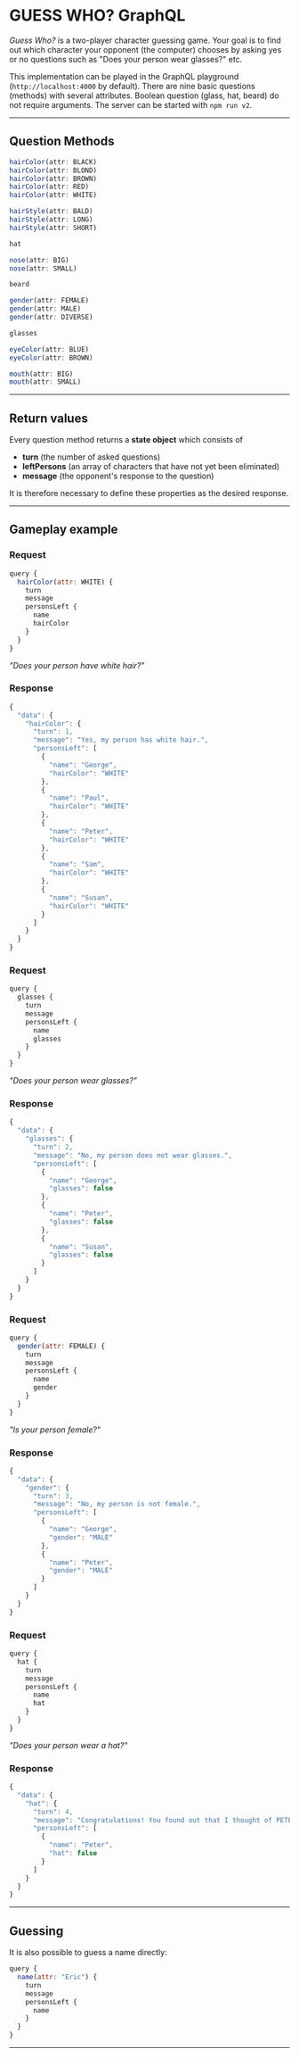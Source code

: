 # GUESS WHO? GraphQL

_Guess Who?_ is a two-player character guessing game. Your goal is to find out which character your opponent (the computer) chooses by asking yes or no questions such as "Does your person wear glasses?" etc.

This implementation can be played in the GraphQL playground (`http://localhost:4000` by default). There are nine basic questions (methods) with several attributes. Boolean question (glass, hat, beard) do not require arguments. The server can be started with `npm run v2`.

---

## Question Methods

```javascript
hairColor(attr: BLACK)
hairColor(attr: BLOND)
hairColor(attr: BROWN)
hairColor(attr: RED)
hairColor(attr: WHITE)
```

```javascript
hairStyle(attr: BALD)
hairStyle(attr: LONG)
hairStyle(attr: SHORT)
```

```javascript
hat
```

```javascript
nose(attr: BIG)
nose(attr: SMALL)
```

```javascript
beard
```

```javascript
gender(attr: FEMALE)
gender(attr: MALE)
gender(attr: DIVERSE)
```

```javascript
glasses
```

```javascript
eyeColor(attr: BLUE)
eyeColor(attr: BROWN)
```

```javascript
mouth(attr: BIG)
mouth(attr: SMALL)
```

---

## Return values

Every question method returns a __state object__ which consists of

* __turn__ (the number of asked questions)
* __leftPersons__ (an array of characters that have not yet been eliminated)
* __message__ (the opponent's response to the question)

It is therefore necessary to define these properties as the desired response.

---

## Gameplay example

### Request

```javascript
query {
  hairColor(attr: WHITE) {
    turn
    message
    personsLeft {
      name
      hairColor
    }
  }
}
```
_"Does your person have white hair?"_

### Response

```javascript
{
  "data": {
    "hairColor": {
      "turn": 1,
      "message": "Yes, my person has white hair.",
      "personsLeft": [
        {
          "name": "George",
          "hairColor": "WHITE"
        },
        {
          "name": "Paul",
          "hairColor": "WHITE"
        },
        {
          "name": "Peter",
          "hairColor": "WHITE"
        },
        {
          "name": "Sam",
          "hairColor": "WHITE"
        },
        {
          "name": "Susan",
          "hairColor": "WHITE"
        }
      ]
    }
  }
}
```

### Request

```javascript
query {
  glasses {
    turn
    message
    personsLeft {
      name
      glasses
    }
  }
}
```
_"Does your person wear glasses?"_

### Response

```javascript
{
  "data": {
    "glasses": {
      "turn": 2,
      "message": "No, my person does not wear glasses.",
      "personsLeft": [
        {
          "name": "George",
          "glasses": false
        },
        {
          "name": "Peter",
          "glasses": false
        },
        {
          "name": "Susan",
          "glasses": false
        }
      ]
    }
  }
}
```

### Request

```javascript
query {
  gender(attr: FEMALE) {
    turn
    message
    personsLeft {
      name
      gender
    }
  }
}
```
_"Is your person female?"_

### Response

```javascript
{
  "data": {
    "gender": {
      "turn": 3,
      "message": "No, my person is not female.",
      "personsLeft": [
        {
          "name": "George",
          "gender": "MALE"
        },
        {
          "name": "Peter",
          "gender": "MALE"
        }
      ]
    }
  }
}
```

### Request

```javascript
query {
  hat {
    turn
    message
    personsLeft {
      name
      hat
    }
  }
}
```
_"Does your person wear a hat?"_

### Response

```javascript
{
  "data": {
    "hat": {
      "turn": 4,
      "message": "Congratulations! You found out that I thought of PETER in 4 turns!",
      "personsLeft": [
        {
          "name": "Peter",
          "hat": false
        }
      ]
    }
  }
}
```

---

## Guessing

It is also possible to guess a name directly:

```javascript
query {
  name(attr: "Eric") {
    turn
    message
    personsLeft {
      name
    }
  }
}
```

---